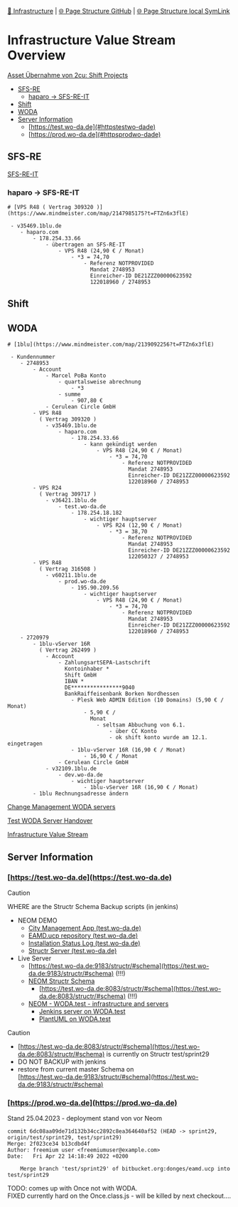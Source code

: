 [📁 Infrastructure](../infrastructure.md) | [🌐 Page Structure GitHub](/2cu.atlassian.net/wiki/spaces/CCU/pages/300000060/infrastructure-value-stream-overview.entry.md) | [🌐 Page Structure local SymLink](./infrastructure-value-stream-overview.entry.page.md)

# Infrastructure Value Stream Overview

[Asset Übernahme von 2cu: Shift Projects](https://www.mindmeister.com/map/2139080018?t=FTZn6x3flE)

- [SFS-RE](#sfs-re)
  - [haparo → SFS-RE-IT](#haparo-sfs-re-it)
- [Shift](#shift)
- [WODA](#woda)
- [Server Information](#server-information)
  - [https://test.wo-da.de](#httpstestwo-dade)
  - [https://prod.wo-da.de](#httpsprodwo-dade)

## SFS-RE

[SFS-RE-IT](./infrastructure-value-stream-overview/sfs-re-it.md)

### haparo → SFS-RE-IT

```
# [VPS R48 ( Vertrag 309320 )](https://www.mindmeister.com/map/2147985175?t=FTZn6x3flE)

 - v35469.1blu.de
    - haparo.com
        - 178.254.33.66
            - übertragen an SFS-RE-IT
                - VPS R48 (24,90 € / Monat)
                    - *3 = 74,70
                        - Referenz NOTPROVIDED
                          Mandat 2748953
                          Einreicher-ID DE21ZZZ00000623592
                          122018960 / 2748953
```

## Shift

## WODA

```
# [1blu](https://www.mindmeister.com/map/2139092256?t=FTZn6x3flE)

 - Kundennummer
    - 2748953
        - Account
            - Marcel PoBa Konto
                - quartalsweise abrechnung
                    - *3
                - summe
                    - 907,80 €
            - Cerulean Circle GmbH
        - VPS R48
          ( Vertrag 309320 )
            - v35469.1blu.de
                - haparo.com
                    - 178.254.33.66
                        - kann gekündigt werden
                            - VPS R48 (24,90 € / Monat)
                                - *3 = 74,70
                                    - Referenz NOTPROVIDED
                                      Mandat 2748953
                                      Einreicher-ID DE21ZZZ00000623592
                                      122018960 / 2748953
        - VPS R24
          ( Vertrag 309717 )
            - v36421.1blu.de
                - test.wo-da.de
                    - 178.254.18.182
                        - wichtiger hauptserver
                            - VPS R24 (12,90 € / Monat)
                                - *3 = 38,70
                                    - Referenz NOTPROVIDED
                                      Mandat 2748953
                                      Einreicher-ID DE21ZZZ00000623592
                                      122050327 / 2748953
        - VPS R48
          ( Vertrag 316508 )
            - v60211.1blu.de
                - prod.wo-da.de
                    - 195.90.209.56
                        - wichtiger hauptserver
                            - VPS R48 (24,90 € / Monat)
                                - *3 = 74,70
                                    - Referenz NOTPROVIDED
                                      Mandat 2748953
                                      Einreicher-ID DE21ZZZ00000623592
                                      122018960 / 2748953
    - 2720979
        - 1blu-vServer 16R
          ( Vertrag 262499 )
            - Account
                - ZahlungsartSEPA-Lastschrift
                  Kontoinhaber *
                  Shift GmbH
                  IBAN *
                  DE****************9040
                  BankRaiffeisenbank Borken Nordhessen
                    - Plesk Web ADMIN Edition (10 Domains) (5,90 € / Monat)
                        - 5,90 € /
                          Monat
                            - seltsam Abbuchung von 6.1.
                                - über CC Konto
                                - ok shift konto wurde am 12.1. eingetragen
                    - 1blu-vServer 16R (16,90 € / Monat)
                        - 16,90 € / Monat
                - Cerulean Circle GmbH
            - v32109.1blu.de
                - dev.wo-da.de
                    - wichtiger hauptserver
                        - 1blu-vServer 16R (16,90 € / Monat)
        - 1blu Rechnungsadresse ändern
```

[Change Management WODA servers](./infrastructure-value-stream-overview/change-management-woda-servers.md)

[Test WODA Server Handover](../../../../2cu.atlassian.net/wiki/spaces/CCU/pages/1795555329/Test_WODA_Server_Handover.md)

[Infrastructure Value Stream](../../../../2cu.atlassian.net/wiki/spaces/CCU/pages/747372568/Infrastructure_Value_Stream.md)

## Server Information

### [https://test.wo-da.de](https://test.wo-da.de)

> [!CAUTION]
> WHERE are the Structr Schema Backup scripts (in jenkins)

- NEOM DEMO
  - [City Management App (test.wo-da.de)](https://test.wo-da.de:9543/EAMD.ucp/apps/neom/CityManagement.html)
  - [EAMD.ucp repository (test.wo-da.de)](https://test.wo-da.de:9543/EAMD.ucp/)
  - [Installation Status Log (test.wo-da.de)](https://test.wo-da.de:9543/EAMD.ucp/installation-status.log)
  - [Structr Server (test.wo-da.de)](https://test.wo-da.de:9183/structr/)
- Live Server
  - [https://test.wo-da.de:9183/structr/#schema](https://test.wo-da.de:9183/structr/#schema) (!!!)
  - [NEOM Structr Schema](../../../../2cu.atlassian.net/wiki/spaces/CCU/pages/1919713281/NEOM_Structr_Schema.md)
    - [https://test.wo-da.de:8083/structr/#schema](https://test.wo-da.de:8083/structr/#schema) (!!!)
  - [NEOM - WODA.test - infrastructure and servers](../../../../2cu.atlassian.net/wiki/spaces/CCU/pages/1879932936/NEOM_-_WODA.test_-_infrastructure_and_servers.md)
    - [Jenkins server on WODA.test](../../../../2cu.atlassian.net/wiki/spaces/CCU/pages/1880096773/Jenkins_server_on_WODA.test.md)
    - [PlantUML on WODA.test](../../../../2cu.atlassian.net/wiki/spaces/CCU/pages/1879769146/PlantUML_on_WODA.test.md)

> [!CAUTION]
> - [https://test.wo-da.de:8083/structr/#schema](https://test.wo-da.de:8083/structr/#schema) is currently on Structr test/sprint29
> - DO NOT BACKUP with jenkins
> - restore from current master Schema on  
> [https://test.wo-da.de:9183/structr/#schema](https://test.wo-da.de:9183/structr/#schema)

### [https://prod.wo-da.de](https://prod.wo-da.de)

Stand 25.04.2023 - deployment stand von vor Neom

```
commit 6dc08aa09de71d132b34cc2892c8ea364640af52 (HEAD -> sprint29, origin/test/sprint29, test/sprint29)
Merge: 2f023ce34 b13cdbd4f
Author: freemium user <freemiumuser@example.com>
Date:   Fri Apr 22 14:18:49 2022 +0200

    Merge branch 'test/sprint29' of bitbucket.org:donges/eamd.ucp into test/sprint29
```

TODO: comes up with Once not with WODA.  
FIXED currently hard on the Once.class.js - will be killed by next checkout….
